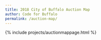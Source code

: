 ```yaml
---
title: 2018 City of Buffalo Auction Map
author: Code for Buffalo
permalink: /auction-map/
---
```


{% include projects/auctionmappage.html %}
